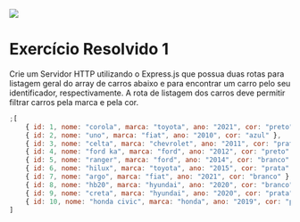 ![](https://i.imgur.com/xG74tOh.png)

# Exercício Resolvido 1

Crie um Servidor HTTP utilizando o Express.js que possua duas rotas para listagem geral do array de carros abaixo e para encontrar um carro pelo seu identificador, respectivamente. A rota de listagem dos carros deve permitir filtrar carros pela marca e pela cor.

```javascript
;[
    { id: 1, nome: "corola", marca: "toyota", ano: "2021", cor: "preto" },
    { id: 2, nome: "uno", marca: "fiat", ano: "2010", cor: "azul" },
    { id: 3, nome: "celta", marca: "chevrolet", ano: "2011", cor: "prata" },
    { id: 4, nome: "ford ka", marca: "ford", ano: "2012", cor: "preto" },
    { id: 5, nome: "ranger", marca: "ford", ano: "2014", cor: "branco" },
    { id: 6, nome: "hilux", marca: "toyota", ano: "2015", cor: "prata" },
    { id: 7, nome: "argo", marca: "fiat", ano: "2021", cor: "branco" },
    { id: 8, nome: "hb20", marca: "hyundai", ano: "2020", cor: "branco" },
    { id: 9, nome: "creta", marca: "hyundai", ano: "2020", cor: "prata" },
    { id: 10, nome: "honda civic", marca: "honda", ano: "2019", cor: "preto" },
]
```

